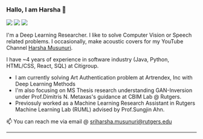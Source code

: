 ### Hallo, I am Harsha 👋

<!--
**Harsha-Musunuri/harsha-musunuri** is a ✨ _special_ ✨ repository because its `README.md` (this file) appears on your GitHub profile.
-->
[<img src="https://img.shields.io/badge/linkedin-%230077B5.svg?&style=for-the-badge&logo=linkedin&logoColor=white" />](https://www.linkedin.com/in/harsha-musunuri/) [<img src="https://img.shields.io/badge/twitter-%230077B5.svg?&style=for-the-badge&logo=twitter&logoColor=white&color=00acee" />](https://twitter.com/harsha_musunuri) [<img src="https://img.shields.io/badge/youtube-%23FF0000.svg?&style=for-the-badge&logo=youtube&logoColor=white" />](https://www.youtube.com/harshamusunuri)

I'm a Deep Learning Researcher. I like to solve Computer Vision or Speech related problems. I occasionally, make acoustic covers for my YouTube Channel [Harsha Musunuri](https://www.youtube.com/HarshaMusunuri).

I have ~4 years of experience in software industry (Java, Python, HTML/CSS, React, SQL) at Citigroup.

- I am currently solving Art Authentication problem at Artrendex, Inc with Deep Learning Methods
- I'm also focusing on MS Thesis research understanding GAN-Inversion under Prof.Dimitris N. Metaxas's guidance at CBIM Lab @ Rutgers.
- Previosuly worked as a Machine Learning Research Assistant in Rutgers Machine Learning Lab (RUML) advised by Prof.Sungjin Ahn.


📫 You can reach me via email @ sriharsha.musunuri@rutgers.edu

---


